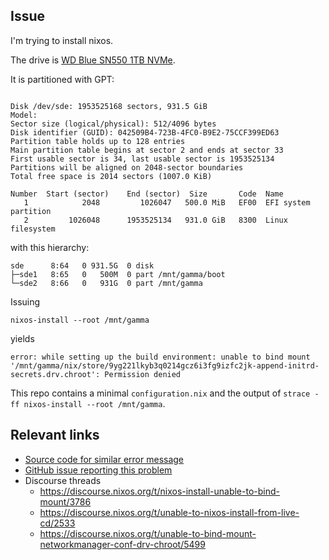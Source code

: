 Issue
----------

I'm trying to install nixos.

The drive is [WD Blue SN550 1TB NVMe](https://www.amazon.com/gp/product/B07YFFX5MD/).

It is partitioned with GPT:

```

Disk /dev/sde: 1953525168 sectors, 931.5 GiB
Model:
Sector size (logical/physical): 512/4096 bytes
Disk identifier (GUID): 042509B4-723B-4FC0-B9E2-75CCF399ED63
Partition table holds up to 128 entries
Main partition table begins at sector 2 and ends at sector 33
First usable sector is 34, last usable sector is 1953525134
Partitions will be aligned on 2048-sector boundaries
Total free space is 2014 sectors (1007.0 KiB)

Number  Start (sector)    End (sector)  Size       Code  Name
   1            2048         1026047   500.0 MiB   EF00  EFI system partition
   2         1026048      1953525134   931.0 GiB   8300  Linux filesystem
```

with this hierarchy:

```
sde      8:64   0 931.5G  0 disk
├─sde1   8:65   0   500M  0 part /mnt/gamma/boot
└─sde2   8:66   0   931G  0 part /mnt/gamma
```


Issuing
```
nixos-install --root /mnt/gamma
```

yields

```
error: while setting up the build environment: unable to bind mount '/mnt/gamma/nix/store/9yg221lkyb3q0214gcz6i3fg9izfc2jk-append-initrd-secrets.drv.chroot': Permission denied
```


This repo contains a minimal `configuration.nix` and the output of `strace -ff nixos-install --root /mnt/gamma`.

Relevant links
---

- [Source code for similar error message](https://github.com/NixOS/nix/blob/045b07200c77bf1fe19c0a986aafb531e7e1ba54/src/libstore/build.cc#L3119-L3135)
- [GitHub issue reporting this problem](https://github.com/NixOS/nixpkgs/issues/67465)
- Discourse threads
  - https://discourse.nixos.org/t/nixos-install-unable-to-bind-mount/3786
  - https://discourse.nixos.org/t/unable-to-nixos-install-from-live-cd/2533
  - https://discourse.nixos.org/t/unable-to-bind-mount-networkmanager-conf-drv-chroot/5499

